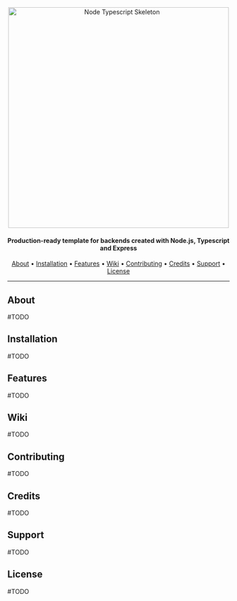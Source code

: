 <div align="center">
 <img
  width="500"
 alt="Node Typescript Skeleton"
 src="https://i.imgur.com/bpnghuI.png">
<br>
<h4>
 Production-ready template for backends created with Node.js, Typescript and Express
</h4>

<a href="#about">About</a> •
<a href="#installation">Installation</a> •
<a href="#features">Features</a> •
<a href="#wiki">Wiki</a> •
<a href="#contributing">Contributing</a> •
<a href="#credits">Credits</a> •
<a href="#support">Support</a> •
<a href="#license">License</a>

</div>

---

## About

#TODO

## Installation

#TODO

## Features

#TODO

## Wiki

#TODO

## Contributing

#TODO

## Credits

#TODO

## Support

#TODO

## License

#TODO
